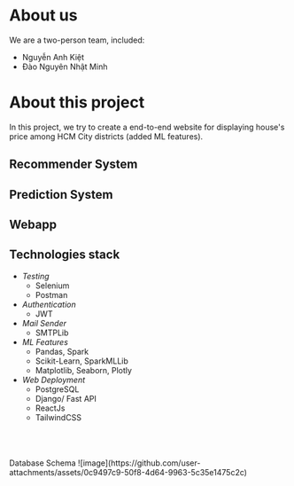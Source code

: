 # About us
We are a two-person team, included:
  <ul>
    <li>
      Nguyễn Anh Kiệt
    </li>
    <li>
      Đào Nguyên Nhật Minh
    </li>
  </ul>
  
# About this project
In this project, we try to create a end-to-end website for displaying house's price among HCM City districts (added ML features).
## Recommender System
## Prediction System
## Webapp
## Technologies stack
  <ul>
    <li>
      <i>Testing</i> 
      <ul>
        <li>
          Selenium
        </li>
        <li>
          Postman
        </li>
      </ul>
    </li>
    <li>
      <i>Authentication</i> 
      <ul>
        <li>
          JWT
        </li>
      </ul>
    </li>
    <li>
      <i>Mail Sender</i> 
      <ul>
        <li>
          SMTPLib
        </li>
      </ul>
    </li>
    <li>
      <i>ML Features</i>
      <ul>
        <li>
            Pandas, Spark
        </li>
        <li>
            Scikit-Learn, SparkMLLib
        </li>
        <li>
            Matplotlib, Seaborn, Plotly
        </li>
      </ul>
    </li>
    <li>
      <i>Web Deployment</i>
      <ul>
        <li>
          PostgreSQL
        </li>
        <li>
          Django/ Fast API
        </li>
        <li>
          ReactJs
        </li>
        <li>
            TailwindCSS
        </li>
      </ul>
    </li>
  </ul>
</br></br/></br>
Database Schema
![image](https://github.com/user-attachments/assets/0c9497c9-50f8-4d64-9963-5c35e1475c2c)



